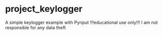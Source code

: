 # project_keylogger
A simple keylogger example with Pynput
!!!educational use only!!!
I am not responsible for any data theft


